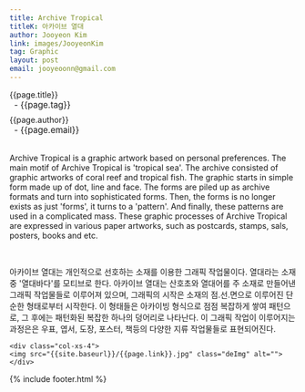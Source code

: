```yaml
---
title: Archive Tropical
titleK: 아카이브 열대
author: Jooyeon Kim
link: images/JooyeonKim
tag: Graphic
layout: post
email: jooyeoonn@gmail.com
---	
```


<div class="container">

<div class="deDep">
{{page.title}}<br>
<p style="font-size:15px; margin:0px; padding:0px 0px 0px 8px; margin:0px 0px 8px 0px;">- {{page.tag}}</p>
{{page.author}}<br>
<p style="font-size:15px; margin:0px; padding:0px 0px 0px 8px;">- {{page.email}}</p>
</div>

<br>

<div class="det lato">



Archive Tropical is a graphic artwork based on personal preferences.
The main motif of Archive Tropical is 'tropical sea'.
The archive consisted of graphic artworks of coral reef and tropical fish. The graphic starts in simple form made up of dot, line and face. The forms are piled up as archive formats and turn into sophisticated forms. Then, the forms is no longer exists as just 'forms', it turns to a 'pattern'. And finally, these patterns are used in a complicated mass. 
These graphic processes of Archive Tropical are expressed in various paper artworks, such as postcards, stamps, sals, posters, books and etc.



</div>

<br>

<div class="noto">

아카이브 열대는 개인적으로 선호하는 소재를 이용한 그래픽 작업물이다. 열대라는 소재 중 '열대바다'를 모티브로 한다. 아카이브 열대는 산호초와 열대어를 주 소재로 만들어낸 그래픽 작업물들로 이루어져 있으며, 그래픽의 시작은 소재의 점.선.면으로 이루어진 단순한 형태로부터 시작한다. 이 형태들은 아카이빙 형식으로 점점 복잡하게 쌓여 패턴으로, 그 후에는 패턴화된 복잡한 하나의 덩어리로 나타난다. 이 그래픽 작업이 이루어지는 과정은은 우표, 엽서, 도장, 포스터, 책등의 다양한 지류 작업물들로 표현되어진다.


</div>

<div class="row noto">
	
	<div class="col-xs-4">
	<img src="{{site.baseurl}}/{{page.link}}.jpg" class="deImg" alt=""></div>
	
</div>

	

</div> 

{% include footer.html %}